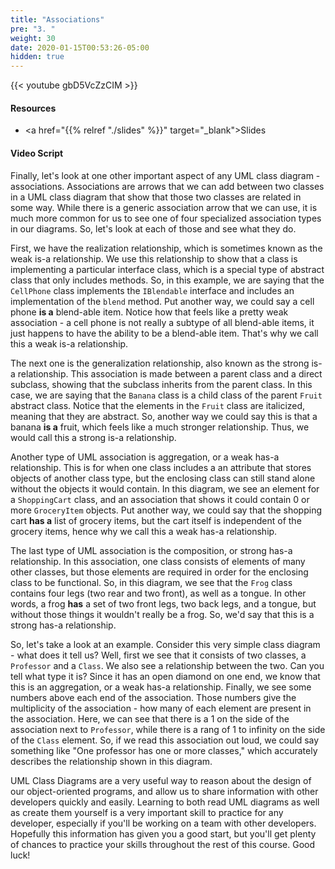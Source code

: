 ```yaml
---
title: "Associations"
pre: "3. "
weight: 30
date: 2020-01-15T00:53:26-05:00
hidden: true
---
```


{{< youtube gbD5VcZzCIM   >}}

#### Resources

* <a href="{{% relref "./slides" %}}" target="_blank">Slides</a>

#### Video Script

Finally, let's look at one other important aspect of any UML class diagram - associations. Associations are arrows that we can add between two classes in a UML class diagram that show that those two classes are related in some way. While there is a generic association arrow that we can use, it is much more common for us to see one of four specialized association types in our diagrams. So, let's look at each of those and see what they do.

First, we have the realization relationship, which is sometimes known as the weak is-a relationship. We use this relationship to show that a class is implementing a particular interface class, which is a special type of abstract class that only includes methods. So, in this example, we are saying that the `CellPhone` class implements the `IBlendable` interface and includes an implementation of the `blend` method. Put another way, we could say a cell phone **is a** blend-able item. Notice how that feels like a pretty weak association - a cell phone is not really a subtype of all blend-able items, it just happens to have the ability to be a blend-able item. That's why we call this a weak is-a relationship.

The next one is the generalization relationship, also known as the strong is-a relationship. This association is made between a parent class and a direct subclass, showing that the subclass inherits from the parent class. In this case, we are saying that the `Banana` class is a child class of the parent `Fruit` abstract class. Notice that the elements in the `Fruit` class are italicized, meaning that they are abstract. So, another way we could say this is that a banana **is a** fruit, which feels like a much stronger relationship. Thus, we would call this a strong is-a relationship.

Another type of UML association is aggregation, or a weak has-a relationship. This is for when one class includes a an attribute that stores objects of another class type, but the enclosing class can still stand alone without the objects it would contain. In this diagram, we see an element for a `ShoppingCart` class, and an association that shows it could contain 0 or more `GroceryItem` objects. Put another way, we could say that the shopping cart **has a** list of grocery items, but the cart itself is independent of the grocery items, hence why we call this a weak has-a relationship.

The last type of UML association is the composition, or strong has-a relationship. In this association, one class consists of elements of many other classes, but those elements are required in order for the enclosing class to be functional. So, in this diagram, we see that the `Frog` class contains four legs (two rear and two front), as well as a tongue. In other words, a frog **has** a set of two front legs, two back legs, and a tongue, but without those things it wouldn't really be a frog. So, we'd say that this is a strong has-a relationship. 

So, let's take a look at an example. Consider this very simple class diagram - what does it tell us? Well, first we see that it consists of two classes, a `Professor` and a `Class`. We also see a relationship between the two. Can you tell what type it is? Since it has an open diamond on one end, we know that this is an aggregation, or a weak has-a relationship. Finally, we see some numbers above each end of the association. Those numbers give the multiplicity of the association - how many of each element are present in the association. Here, we can see that there is a 1 on the side of the association next to `Professor`, while there is a rang of 1 to infinity on the side of the `Class` element. So, if we read this association out loud, we could say something like "One professor has one or more classes," which accurately describes the relationship shown in this diagram.

UML Class Diagrams are a very useful way to reason about the design of our object-oriented programs, and allow us to share information with other developers quickly and easily. Learning to both read UML diagrams as well as create them yourself is a very important skill to practice for any developer, especially if you'll be working on a team with other developers. Hopefully this information has given you a good start, but you'll get plenty of chances to practice your skills throughout the rest of this course. Good luck!